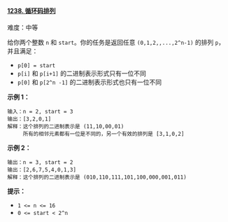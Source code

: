 ﻿#### [1238\. 循环码排列](https://leetcode.cn/problems/circular-permutation-in-binary-representation/)

难度：中等

给你两个整数 `n` 和 `start`。你的任务是返回任意 `(0,1,2,,...,2^n-1)` 的排列 `p`，并且满足：

-   `p[0] = start`
-   `p[i]` 和 `p[i+1]` 的二进制表示形式只有一位不同
-   `p[0]` 和 `p[2^n -1]` 的二进制表示形式也只有一位不同

**示例 1：**

```
输入：n = 2, start = 3
输出：[3,2,0,1]
解释：这个排列的二进制表示是 (11,10,00,01)
     所有的相邻元素都有一位是不同的，另一个有效的排列是 [3,1,0,2]
```

**示例 2：**

```
输出：n = 3, start = 2
输出：[2,6,7,5,4,0,1,3]
解释：这个排列的二进制表示是 (010,110,111,101,100,000,001,011)
```

**提示：**

-   `1 <= n <= 16`
-   `0 <= start < 2^n`
